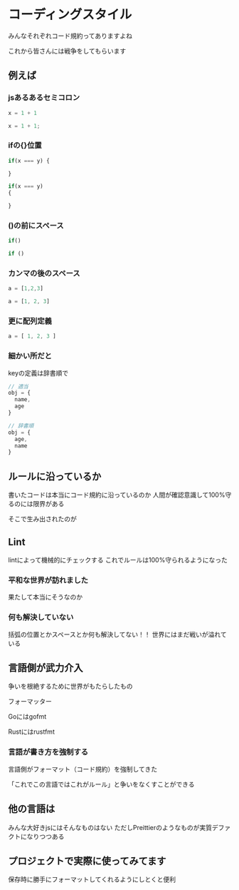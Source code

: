 # コーディングスタイル

みんなそれぞれコード規約ってありますよね

これから皆さんには戦争をしてもらいます

## 例えば

### jsあるあるセミコロン

```javascript
x = 1 + 1

x = 1 + 1;
```


### ifの{}位置

```javascript
if(x === y) {

}

if(x === y)
{

}
```


### ()の前にスペース

```javascript
if()

if ()
```


### カンマの後のスペース

```javascript
a = [1,2,3]

a = [1, 2, 3]
```

### 更に配列定義

```javascript
a = [ 1, 2, 3 ]
```


### 細かい所だと

keyの定義は辞書順で

```javascript
// 適当
obj = {
  name,
  age
}

// 辞書順
obj = {
  age,
  name
}
```



## ルールに沿っているか

書いたコードは本当にコード規約に沿っているのか
人間が確認意識して100%守るのには限界がある


そこで生み出されたのが


## Lint

lintによって機械的にチェックする
これでルールは100%守られるようになった


### 平和な世界が訪れました

果たして本当にそうなのか



### 何も解決していない

括弧の位置とかスペースとか何も解決してない！！
世界にはまだ戦いが溢れている



## 言語側が武力介入

争いを根絶するために世界がもたらしたもの

フォーマッター

Goにはgofmt

Rustにはrustfmt


### 言語が書き方を強制する

言語側がフォーマット（コード規約）を強制してきた

「これでこの言語ではこれがルール」と争いをなくすことができる



## 他の言語は

みんな大好きjsにはそんなものはない
ただしPreittierのようなものが実質デファクトになりつつある


## プロジェクトで実際に使ってみてます

保存時に勝手にフォーマットしてくれるようにしとくと便利
